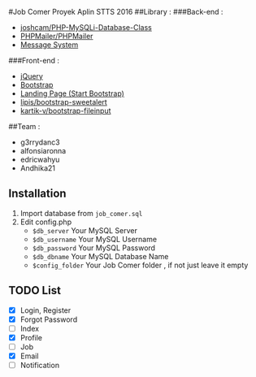 #Job Comer
Proyek Aplin STTS 2016
##Library :
###Back-end :
- [joshcam/PHP-MySQLi-Database-Class](https://github.com/joshcam/PHP-MySQLi-Database-Class)
- [PHPMailer/PHPMailer](https://github.com/PHPMailer/PHPMailer)
- [Message System](http://www.9lessons.info/2013/05/message-conversation-database-design.html)

###Front-end :
- [jQuery](https://jquery.com/)
- [Bootstrap](http://getbootstrap.com/)
- [Landing Page (Start Bootstrap)](https://startbootstrap.com/template-overviews/landing-page/)
- [lipis/bootstrap-sweetalert](https://lipis.github.io/bootstrap-sweetalert/)
- [kartik-v/bootstrap-fileinput](http://plugins.krajee.com/file-input)

##Team :
- g3rrydanc3
- alfonsiaronna
- edricwahyu
- Andhika21

## Installation
1. Import database from `job_comer.sql`
2. Edit config.php
	- `$db_server` Your MySQL Server
	- `$db_username` Your MySQL Username
	- `$db_password` Your MySQL Password
	- `$db_dbname` Your MySQL Database Name
	- `$config_folder` Your Job Comer folder , if not just leave it empty
  
## TODO List
- [X] Login, Register
- [X] Forgot Password
- [ ] Index
- [X] Profile
- [ ] Job
- [X] Email
- [ ] Notification
